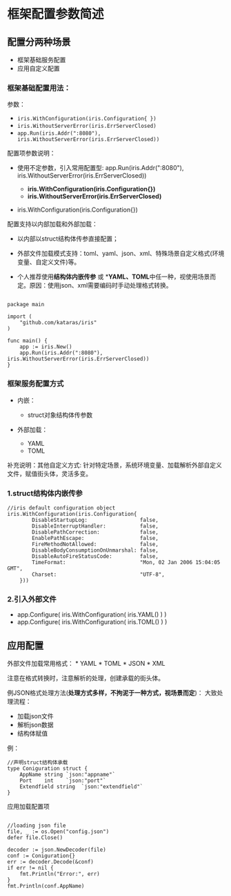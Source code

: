 
# 框架配置参数简述


## 配置分两种场景

* 框架基础服务配置
* 应用自定义配置

### 框架基础配置用法：

参数：
* ```iris.WithConfiguration(iris.Configuration{ })```
* ```iris.WithoutServerError(iris.ErrServerClosed)```
* ```app.Run(iris.Addr(":8080"), iris.WithoutServerError(iris.ErrServerClosed))```

配置项参数说明：

* 使用不定参数，引入常用配置型:
app.Run(iris.Addr(":8080"), iris.WithoutServerError(iris.ErrServerClosed))
    * **iris.WithConfiguration(iris.Configuration{})**
	* **iris.WithoutServerError(iris.ErrServerClosed)**

* iris.WithConfiguration(iris.Configuration{})

配置支持以内部加载和外部加载：
* 以内部以struct结构体传参直接配置；
* 外部文件加载模式支持：toml、yaml、json、xml、特殊场景自定义格式(环境变量、自定义文件)等。

* 个人推荐使用**结构体内嵌传参** 或 ***YAML、TOML**中任一种，视使用场景而定。原因：使用json、xml需要编码时手动处理格式转换。

```

package main

import (
	"github.com/kataras/iris"
)

func main() {
	app := iris.New()
	app.Run(iris.Addr(":8080"), iris.WithoutServerError(iris.ErrServerClosed))
}

```

### 框架服务配置方式

* 内嵌：
    * struct对象结构体传参数

* 外部加载：
    * YAML
    * TOML

补充说明：其他自定义方式:
针对特定场景，系统环境变量、加载解析外部自定义文件，赋值街头体，灵活多变。

### 1.struct结构体内嵌传参

```
//iris default configuration object
iris.WithConfiguration(iris.Configuration{
        DisableStartupLog:                 false,
        DisableInterruptHandler:           false,
        DisablePathCorrection:             false,
        EnablePathEscape:                  false,
        FireMethodNotAllowed:              false,
        DisableBodyConsumptionOnUnmarshal: false,
        DisableAutoFireStatusCode:         false,
        TimeFormat:                        "Mon, 02 Jan 2006 15:04:05 GMT",
        Charset:                           "UTF-8",
    }))
```

### 2.引入外部文件

* app.Configure( iris.WithConfiguration( iris.YAML() ) )
* app.Configure( iris.WithConfiguration( iris.TOML() ) )


## 应用配置

外部文件加载常用格式：
    * YAML
    * TOML
    * JSON
    * XML

注意在格式转换时，注意解析的处理，创建承载的街头体。

例JSON格式处理方法(**处理方式多样，不拘泥于一种方式，视场景而定**)：
大致处理流程：
* 加载json文件
* 解析json数据
* 结构体赋值

例：
```
//声明struct结构体承载
type Coniguration struct {
	AppName string `json:"appname"`
	Port    int    `json:"port"`
    Extendfield string  `json:"extendfield"`
}
```

应用加载配置项
```

//loading json file
file, _ := os.Open("config.json")
defer file.Close()

decoder := json.NewDecoder(file)
conf := Coniguration{}
err := decoder.Decode(&conf)
if err != nil {
    fmt.Println("Error:", err)
}
fmt.Println(conf.AppName)

```






